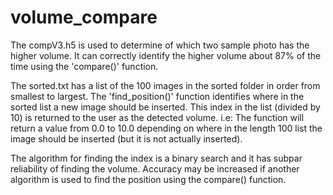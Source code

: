 # volume_compare
The compV3.h5 is used to determine of which two sample photo has the higher volume. It can correctly identify the higher volume about 87% of the time using the 'compare()' function. <br />

The sorted.txt has a list of the 100 images in the sorted folder in order from smallest to largest. The 'find_position()' function identifies where in the sorted list a new image should be inserted. This index in the list (divided by 10) is returned to the user as the detected volume. i.e: The function will return a value from 0.0 to 10.0 depending on where in the length 100 list the image should be inserted (but it is not actually inserted). <br /> 

The algorithm for finding the index is a binary search and it has subpar reliability of finding the volume. Accuracy may be increased if another algorithm is used to find the position using the compare() function. 
